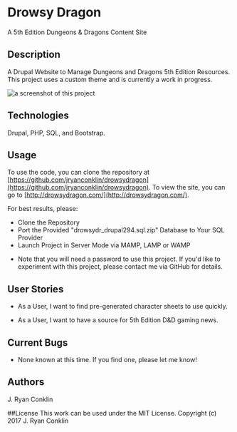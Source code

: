 # Drowsy Dragon
A 5th Edition Dungeons & Dragons Content Site

## Description
A Drupal Website to Manage Dungeons and Dragons 5th Edition Resources. This project uses a custom theme and is currently a work in progress.

<img src="sites/screenshot.png" alt="a screenshot of this project">

## Technologies

Drupal, PHP, SQL, and Bootstrap.

## Usage

To use the code, you can clone the repository at [https://github.com/jryanconklin/drowsydragon](https://github.com/jryanconklin/drowsydragon).
To view the site, you can go to [http://drowsydragon.com/](http://drowsydragon.com/).


For best results, please:

- Clone the Repository
- Port the Provided "drowsydr_drupal294.sql.zip" Database to Your SQL Provider
- Launch Project in Server Mode via MAMP, LAMP or WAMP

* Note that you will need a password to use this project. If you'd like to experiment with this project, please contact me via GitHub for details.

## User Stories

* As a User, I want to find pre-generated character sheets to use quickly.

* As a User, I want to have a source for 5th Edition D&D gaming news.

## Current Bugs

* None known at this time. If you find one, please let me know!

## Authors
J. Ryan Conklin

##License
This work can be used under the MIT License.
Copyright (c) 2017 J. Ryan Conklin
